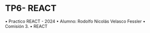 # TP6- REACT
• Practico REACT - 2024
• Alumno: Rodolfo Nicolás Velasco Fessler
• Comisión 3.
• REACT
